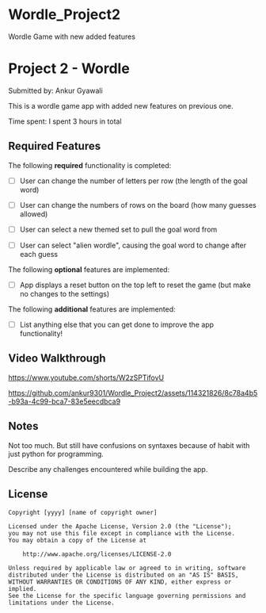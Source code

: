 # Wordle_Project2
Wordle Game with new added features


# Project 2 - Wordle

Submitted by: Ankur Gyawali

This is a wordle game app with added new features on previous one.

Time spent: I spent 3 hours in total

## Required Features

The following **required** functionality is completed:

- [ ] User can change the number of letters per row (the length of the goal word)
- [ ] User can change the numbers of rows on the board (how many guesses allowed)
- [ ] User can select a new themed set to pull the goal word from
- [ ] User can select "alien wordle", causing the goal word to change after each guess


The following **optional** features are implemented:

- [ ] App displays a reset button on the top left to reset the game (but make no changes to the settings)

The following **additional** features are implemented:

- [ ] List anything else that you can get done to improve the app functionality!

## Video Walkthrough

https://www.youtube.com/shorts/W2zSPTifovU



https://github.com/ankur9301/Wordle_Project2/assets/114321826/8c78a4b5-b93a-4c99-bca7-83e5eecdbca9



## Notes
Not too much. But still have confusions on syntaxes because of habit with just python for programming.

Describe any challenges encountered while building the app.

## License

    Copyright [yyyy] [name of copyright owner]

    Licensed under the Apache License, Version 2.0 (the "License");
    you may not use this file except in compliance with the License.
    You may obtain a copy of the License at

        http://www.apache.org/licenses/LICENSE-2.0

    Unless required by applicable law or agreed to in writing, software
    distributed under the License is distributed on an "AS IS" BASIS,
    WITHOUT WARRANTIES OR CONDITIONS OF ANY KIND, either express or implied.
    See the License for the specific language governing permissions and
    limitations under the License.
